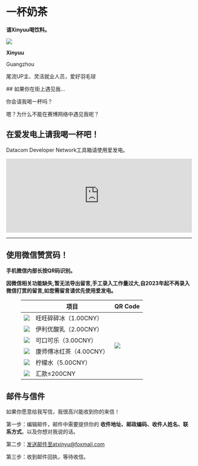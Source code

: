 # 一杯奶茶

**请Xinyuu喝饮料。**

<div style={{textAlign: 'center'}}>

![](https://static.cocomoe.cn/static/cocomoe/pay/xinyuu.webp)

**Xinyuu**

Guangzhou

尾流UP主、灵活就业人员，爱好羽毛球
</div>
## 如果你在街上遇见我...

你会请我喝一杯吗？

嗯？为什么不能在赛博网络中遇见我呢？

## 在爱发电上请我喝一杯吧！

Datacom Developer Network工具箱请使用爱发电。

<iframe id="afdian_leaflet_{1}" src="https://afdian.net/leaflet?slug=xinyuu" width="100%" scrolling="no" height="200" frameborder="0"></iframe><script>document.body.clientWidth< 700 ? document.getElementById("afdian_leaflet_{1}").width = "100%" : document.getElementById("afdian_leaflet_{1}").width = "640"</script>

****

## 使用微信赞赏码！

**手机微信内部长按QR码识别。**

**因微信相关功能缺失,暂无法导出留言,手工录入工作量过大,自2023年起不再录入微信打赏的留言,如您需留言请优先使用爱发电。**

<figure class='table-figure'><table><thead><tr><th></th><th>项目</th><th>QR Code</th></tr></thead><tbody><tr><td><img src="https://static.cocomoe.cn/static/cocomoe/pay/1.webp"></img></td><td>旺旺碎碎冰（1.00CNY）</td><td rowspan="6"><img src="https://static.cocomoe.cn/static/cocomoe/pay/qrcode.webp"></img></td></tr><tr><td><img src="https://static.cocomoe.cn/static/cocomoe/pay/2.webp"></img></td><td>伊利优酸乳（2.00CNY）</td></tr><tr><td><img src="https://static.cocomoe.cn/static/cocomoe/pay/3.webp"></img></td><td>可口可乐（3.00CNY）</td></tr><tr><td><img src="https://static.cocomoe.cn/static/cocomoe/pay/4.webp"></img></td><td>康师傅冰红茶（4.00CNY）</td></tr><tr><td><img src="https://static.cocomoe.cn/static/cocomoe/pay/5.webp"></img></td><td>柠檬水（5.00CNY）</td></tr><tr><td><img src="https://static.cocomoe.cn/static/cocomoe/pay/more.webp"></img></td><td>汇款≤200CNY</td></tr></tbody></table></figure>



## 邮件与信件

如果你愿意给我写信，我很高兴能收到你的来信！

第一步：编辑邮件，邮件中需要提供你的 **收件地址、邮政编码、收件人姓名、联系方式**。以及你想对我说的话。

第二步：发送邮件至atxinyu@foxmail.com

第三步：收到邮件回执，等待收信。